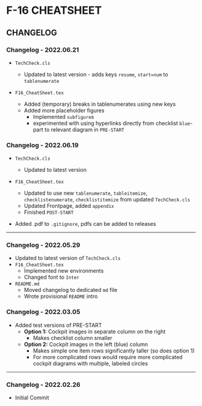 # F-16 CHEATSHEET

## CHANGELOG

### Changelog - 2022.06.21

- `TechCheck.cls`
  - Updated to latest version - adds keys `resume`, `start=num` to `tablenumerate`

- `F16_CheatSheet.tex`
  - Added (temporary) breaks in tablenumerates using new keys
  - Added more placeholder figures
    - Implemented `subfigure`s
    - experimented with using hyperlinks directly from checklist `blue`-part to relevant diagram in `PRE-START`

### Changelog - 2022.06.19

- `TechCheck.cls`
  - Updated to latest version

- `F16_CheatSheet.tex`
  - Updated to use new `tablenumerate`, `tableitemize`, `checklistenumerate`, `checklistitemize` from updated `TechCheck.cls`
  - Updated Frontpage, added `appendix`
  - Finished `POST-START`

- Added .pdf to `.gitignore`, pdfs can be added to releases

***

### Changelog - 2022.05.29

- Updated to latest version of `TechCheck.cls`
- `F16_CheatSheet.tex`
  - Implemented new environments
  - Changed font to `Inter`
- `README.md`
  - Moved changelog to dedicated `md` file
  - Wrote provisional `README` intro

### Changelog - 2022.03.05

- Added test versions of PRE-START
  - **Option 1:** Cockpit images in separate column on the right
    - Makes checklist column smaller
  - **Option 2:** Cockpit images in the left (blue) column
    - Makes simple one item rows significantly taller (so does option 1)
    - For more complicated rows would require more complicated cockpit diagrams with multiple, labeled circles

***

### Changelog - 2022.02.26

- Initial Commit
